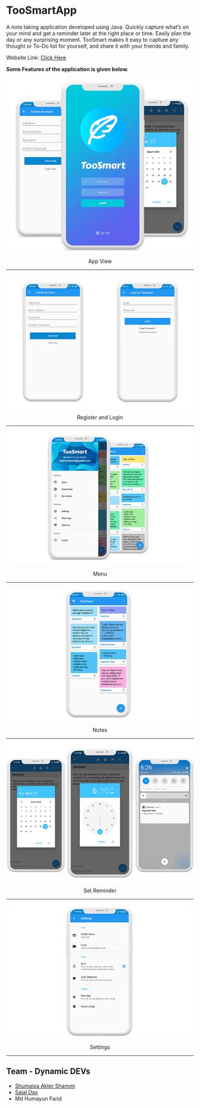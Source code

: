 # TooSmartApp
A note taking application developed using Java. Quickly capture what’s on your mind and get a reminder later at the right place or time. Easily plan the day or any surprising moment. TooSmart makes it easy to capture any thought or To-Do list for yourself, and share it with your friends and family.

Website Link: [Click Here](https://toosmart.vercel.app/)



**Some Features of the application is given below.**

![app](img_readme/download-1.png)
<p align="center">App View</p>
<hr width="100%" color="black">

![book](img_readme/reg_log.png)
<p align="center">Register and Login</p>
<hr width="100%" color="black">


![book](img_readme/header-1.png)
<p align="center">Menu</p>
<hr width="100%" color="black">

![book](img_readme/ssnote1.png)
<p align="center">Notes</p>
<hr width="100%" color="black">

![book](img_readme/reminder.png)
<p align="center">Set Reminder</p>
<hr width="100%" color="black">

![book](img_readme/sssettings-11.png)
<p align="center">Settings</p>
<hr width="100%" color="black">

## Team - Dynamic DEVs
  * [Shumaiya Akter Shammi](https://github.com/Shammi179)<br>
  * [Sajal Das](https://github.com/sajaldas19)
  * Md Humayun Farid